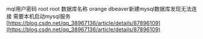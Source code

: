 mql用户密码 root  root
数据库名称  orange
dbeaver新建mysql数据库发现无法连接 需要本机启动mysql服务
[https://blog.csdn.net/qq_38967136/article/details/87896109](https://blog.csdn.net/qq_38967136/article/details/87896109)

